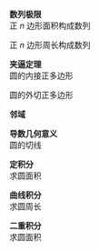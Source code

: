 **数列极限**  
正 $n$ 边形面积构成数列  
  
正 $n$ 边形周长构成数列  
  
**夹逼定理**  
圆的内接正多边形  
  
圆的外切正多边形  
  
**邻域**  
  
**导数几何意义**  
圆的切线  
  
**定积分**  
求圆面积  
  
**曲线积分**  
求圆周长  
  
**二重积分**  
求圆面积  
